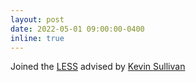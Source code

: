 ```yaml
---
layout: post
date: 2022-05-01 09:00:00-0400
inline: true
---
```


Joined the [LESS][1] advised by [Kevin Sullivan][2]


[1]: https://less-lab-uva.github.io/
[2]: https://engineering.virginia.edu/faculty/kevin-sullivan
